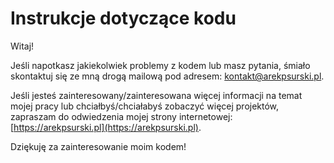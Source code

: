 # Instrukcje dotyczące kodu

Witaj!

Jeśli napotkasz jakiekolwiek problemy z kodem lub masz pytania, śmiało skontaktuj się ze mną drogą mailową pod adresem: [kontakt@arekpsurski.pl](mailto:kontakt@arekpsurski.pl).

Jeśli jesteś zainteresowany/zainteresowana więcej informacji na temat mojej pracy lub chciałbyś/chciałabyś zobaczyć więcej projektów, zapraszam do odwiedzenia mojej strony internetowej: [https://arekpsurski.pl](https://arekpsurski.pl).

Dziękuję za zainteresowanie moim kodem!

